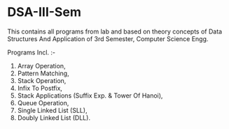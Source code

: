 # DSA-III-Sem
This contains all programs from lab and based on theory concepts of Data Structures And Application of 3rd Semester, Computer Science Engg.

Programs Incl. :-
1. Array Operation,
2. Pattern Matching,
3. Stack Operation,
4. Infix To Postfix,
5. Stack Applications (Suffix Exp. & Tower Of Hanoi),
6. Queue Operation,
7. Single Linked List (SLL),
8. Doubly Linked List (DLL).
